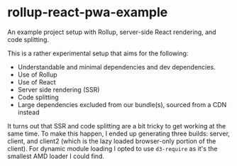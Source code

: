 # rollup-react-pwa-example
An example project setup with Rollup, server-side React rendering, and code splitting.

This is a rather experimental setup that aims for the following:

 * Understandable and minimal dependencies and dev dependencies.
 * Use of Rollup
 * Use of React
 * Server side rendering (SSR)
 * Code splitting
 * Large dependencies excluded from our bundle(s), sourced from a CDN instead

It turns out that SSR and code splitting are a bit tricky to get working at the same time. To make this happen, I ended up generating three builds: server, client, and client2 (which is the lazy loaded browser-only portion of the client). For dynamic module loading I opted to use `d3-require` as it's the smallest AMD loader I could find.
